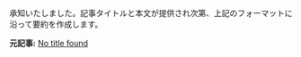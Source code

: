 承知いたしました。記事タイトルと本文が提供され次第、上記のフォーマットに沿って要約を作成します。


**元記事:** [No title found](https://www.47news.jp/12514393.html)